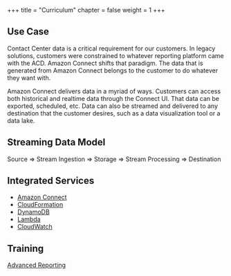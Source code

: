 +++
title = "Curriculum"
chapter = false
weight = 1
+++

## Use Case
Contact Center data is a critical requirement for our customers. In legacy solutions, customers were constrained to whatever reporting platform came with the ACD. Amazon Connect shifts that paradigm. The data that is generated from Amazon Connect belongs to the customer to do whatever they want with.

Amazon Connect delivers data in a myriad of ways. Customers can access both historical and realtime data through the Connect UI. That data can be exported, scheduled, etc. Data can also be streamed and delivered to any destination that the customer desires, such as a data visualization tool or a data lake.

## Streaming Data Model

Source => Stream Ingestion => Storage => Stream Processing => Destination

## Integrated Services
+ [Amazon Connect](https://aws.amazon.com/connect/)
+ [CloudFormation](https://aws.amazon.com/cloudformation/)
+ [DynamoDB](https://aws.amazon.com/dynamodb/)
+ [Lambda](https://aws.amazon.com/lambda/)
+ [CloudWatch](https://aws.amazon.com/cloudwatch/)


## Training
[Advanced Reporting]( http://psa-workshop-rept.s3-website-us-west-2.amazonaws.com)
